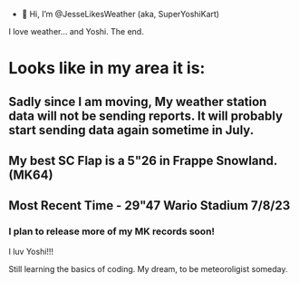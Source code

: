- 👋 Hi, I’m @JesseLikesWeather (aka, SuperYoshiKart)


I love weather... and Yoshi. The end.


<h1>Looks like in my area it is:</h1>

<h2>Sadly since I am moving, My weather station data will not be sending reports. It will probably start sending data again sometime in July.</h2>

<h2>My best SC Flap is a 5"26 in Frappe Snowland. (MK64)</h2>
  <h2>Most Recent Time - 29"47 Wario Stadium 7/8/23</h2>

<h3>I plan to release more of my MK records soon!</h3>

I luv Yoshi!!!

Still learning the basics of coding. My dream, to be meteoroligist someday.
